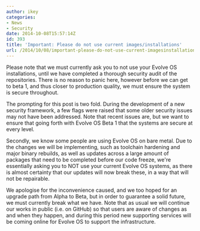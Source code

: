 ```yaml
---
author: ikey
categories:
- News
- Security
date: 2014-10-08T15:57:14Z
id: 393
title: 'Important: Please do not use current images/installations'
url: /2014/10/08/important-please-do-not-use-current-imagesinstallations/
---
```


Please note that we must currently ask you to not use your Evolve OS installations, until we have completed a thorough security audit of the repositories. 
There is no reason to panic here, however before we can get to beta 1, and thus closer to production quality, we must ensure the system is secure throughout. 

The prompting for this post is two fold. During the development of a new security framework, a few flags were raised that some older security issues may 
not have been addressed. Note that recent issues are, but we want to ensure that going forth with Evolve OS Beta 1 that the systems are secure at every level.

Secondly, we know some people are using Evolve OS on bare metal. Due to the changes we will be implementing, such as toolchain hardening and major binary rebuilds, as well as 
updates across a large amount of packages that need to be completed before our code freeze, we're essentially asking you to NOT use your current Evolve OS systems, 
as there is almost certainty that our updates will now break these, in a way that will not be repairable.

We apologise for the inconvenience caused, and we too hoped for an upgrade path from Alpha to Beta, but in order to guarantee a solid future, we must currently 
break what we have. Note that as usual we will continue our works in public (i.e. on GitHub) so that users are aware of changes as and when they happen, and 
during this period new supporting services will be coming online for Evolve OS to support the infrastructure.